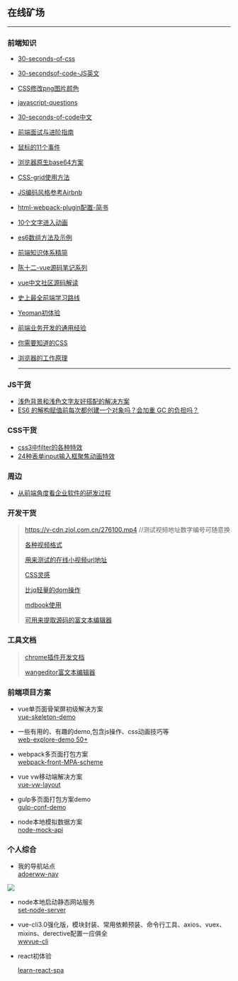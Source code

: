 ## 在线矿场

----

### 前端知识

- [30-seconds-of-css](https://30-seconds.github.io/30-seconds-of-css/)  

- [30-secondsof-code-JS英文](https://30secondsofcode.org/)  

- [CSS修改png图片颜色](https://www.jianshu.com/p/f2cc9c93dd9b)  

- [javascript-questions](https://github.com/lydiahallie/javascript-questions)

- [30-seconds-of-code中文](https://www.html.cn/30-seconds-of-code/#arraytohtmllist)

- [前端面试与进阶指南](<https://www.cxymsg.com/>)  

- [鼠标的11个事件](https://github.com/yaogengzhu/life-share#5)

- [浏览器原生base64方案](<https://www.zhangxinxu.com/wordpress/2018/08/js-base64-atob-btoa-encode-decode/>)  

- [CSS-grid使用方法](https://www.jianshu.com/p/19a6fe54a5e3)  

- [JS编码风格参考Airbnb](https://lin-123.github.io/javascript/)  

- [html-webpack-plugin配置-简书](https://www.jianshu.com/p/08a60756ffda)  

- [10个文字进入动画](http://www.jq22.com/yanshi18203)  

- [es6数组方法及示例](https://www.cnblogs.com/sqh17/p/8529401.html) 

- [前端知识体系精简](<https://www.cnblogs.com/onepixel/p/7021506.html>) 

- [陈十二-vue源码笔记系列](<https://www.yuque.com/chenshier/chuyi/fagxrq>)

- [vue中文社区源码解读](<https://vue-js.com/learn-vue/start/>)

- [史上最全前端学习路线](https://www.cnblogs.com/onesea/p/13055617.html)

- [Yeoman初体验](https://www.jianshu.com/p/038c6b91f667)

- [前端业务开发的通用经验](https://juejin.im/post/6856375724979257352)

- [你需要知道的CSS](https://lhammer.cn/You-need-to-know-css/#/)

- [浏览器的工作原理](https://www.html5rocks.com/zh/tutorials/internals/howbrowserswork/)

  ****

### JS干货

- [浅色背景和浅色文字友好搭配的解决方案]( https://css-tricks.com/nailing-the-perfect-contrast-between-light-text-and-a-background-image/ )
- [ES6 的解构赋值前每次都创建一个对象吗？会加重 GC 的负担吗？]( https://mp.weixin.qq.com/s/cZsyuo9nq4AdXQtmckuFMQ )

### CSS干货

- [css3中filter的各种特效](https://www.cnblogs.com/wangxiaosan/p/5933670.html)
- [24种表单input输入框聚焦动画特效](http://www.htmleaf.com/Demo/201604253389.html)

### 周边

- [从前端角度看企业软件的研发过程](https://github.com/xufei/blog/issues/51 )

### 开发干货

> https://v-cdn.zjol.com.cn/276100.mp4  //测试视频地址数字编号可随意换
>
> [各种视频格式](https://www.sample-videos.com/index.php#sample-mp4-video)
>
> [用来测试的在线小视频url地址](https://blog.csdn.net/qq_17497931/article/details/80824328)
>
> [CSS灵感](https://github.com/chokcoco/CSS-Inspiration)
>
> [比jq轻量的dom操作](https://www.npmjs.com/package/dom7)
>
> [mdbook使用](https://zhuanlan.zhihu.com/p/126202965 )
>
> [可用来提取源码的富文本编辑器](http://kindeditor.net/demo.php)

### 工具文档

> [chrome插件开发文档](http://chrome.cenchy.com/getstarted.html)
> 
> [wangeditor富文本编辑器](https://www.wangeditor.com/)

### 前端项目方案

- vue单页面骨架屏初级解决方案  
[vue-skeleton-demo](https://github.com/vannvan/vue-skeleton-demo)

- 一些有用的、有趣的demo,包含js操作、css动画技巧等  
  [web-explore-demo 50+](https://github.com/vannvan/web-explore-demo)

- webpack多页面打包方案   
[webpack-front-MPA-scheme](https://github.com/vannvan/webpack-front-MPA-scheme)

- vue vw移动端解决方案  
[vue-vw-layout](https://github.com/vannvan/vue-vw-layout)

- gulp多页面打包方案demo  
[gulp-conf-demo](https://github.com/vannvan/gulp-conf-scheme)

- node本地模拟数据方案  
[node-mock-api](https://github.com/vannvan/node-mock-api)


### 个人综合
- 我的导航站点  
[adoerww-nav](https://adoerww.vercel.app/nav/)   

![](https://s3.ax1x.com/2020/11/12/BxCrdS.png)

- node本地启动静态网站服务  
[set-node-server](https://github.com/vannvan/set-node-server)

- vue-cli3.0强化版，模块封装、常用依赖预装、命令行工具、axios、vuex、mixins、derective配置一应俱全  
  [wwvue-cli](https://github.com/vannvan/wwvue-cli)

- react初体验  

  [learn-react-spa](https://github.com/vannvan/learn-react-spa)  

